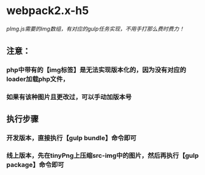 # webpack2.x-h5
###### pImg.js需要的img数组，有对应的gulp任务实现，不用手打那么费时费力！

## 注意：
### php中带有的【img标签】是无法实现版本化的，因为没有对应的loader加载php文件，
### 如果有该种图片且更改过，可以手动加版本号

## 执行步骤
### 开发版本，直接执行【gulp bundle】命令即可
### 线上版本，先在tinyPng上压缩src-img中的图片，然后再执行【gulp package】命令即可

